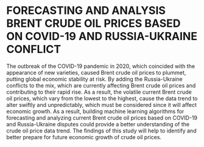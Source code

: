 # FORECASTING AND ANALYSIS BRENT CRUDE OIL PRICES BASED ON COVID-19 AND RUSSIA-UKRAINE CONFLICT

The outbreak of the COVID-19 pandemic in 2020, which coincided with the appearance of new varieties, caused Brent crude oil prices to plummet, putting global economic stability at risk. By adding the Russia-Ukraine conflicts to the mix, which are currently affecting Brent crude oil prices and contributing to their rapid rise. As a result, the volatile current Brent crude oil prices, which vary from the lowest to the highest, cause the data trend to alter swiftly and unpredictably, which must be considered since it will affect economic growth. As a result, building machine learning algorithms for forecasting and analyzing current Brent crude oil prices based on COVID-19 and Russia-Ukraine disputes could provide a better understanding of the crude oil price data trend. The findings of this study will help to identify and better prepare for future economic growth of crude oil prices.
